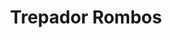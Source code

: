 ---
title: Trepador Rombos
date: 
draft: false

# descripcion
description : Aros pasantes trepadores. Precio por par. Se ajusta detrás del lóbulo sin tuerquita. En plata 925.

materials: Plata 925

color: Plateado

dimensions: 

code: 01-05-0002

type: "Aros"

categories: []

price: $4.750,00

price_eftvo: $4.040,00

# Images
# first image will be shown in the product page
images:
  # - image: "images/path_to_image"
  # La ubicacion de las imagenes es imagenes/Aros/Aros.Trepadores/01-05-0002-trepador-rombos
  - image: "./images/aros/trepadores/01-05-0002-rombo_a.jpg"
  - image: "./images/aros/trepadores/01-05-0002-rombo_b.jpeg"
---